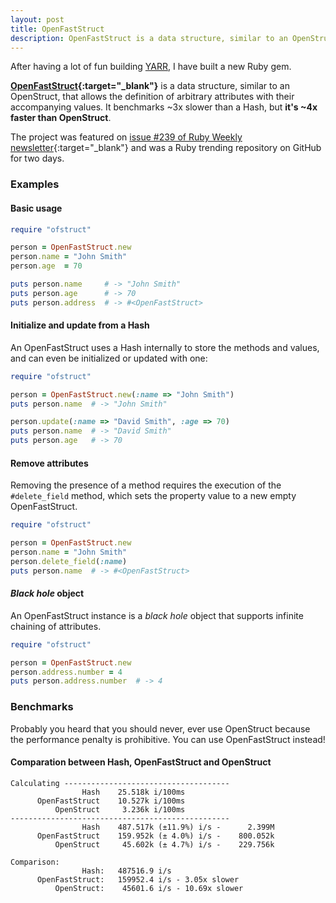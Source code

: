 ```yaml
---
layout: post
title: OpenFastStruct
description: OpenFastStruct is a data structure, similar to an OpenStruct but faster.
---
```


After having a lot of fun building [YARR][1], I have built a new Ruby gem.

**[OpenFastStruct][2]{:target="_blank"}** is a
data structure, similar to an OpenStruct, that allows the definition of
arbitrary attributes with their accompanying values. It benchmarks ~3x slower
than a Hash, but **it's ~4x faster than OpenStruct**.

The project was featured on [issue #239 of Ruby Weekly newsletter][3]{:target="_blank"} and was a Ruby trending repository on GitHub for two days.


### Examples

#### Basic usage

```ruby
require "ofstruct"

person = OpenFastStruct.new
person.name = "John Smith"
person.age  = 70

puts person.name     # -> "John Smith"
puts person.age      # -> 70
puts person.address  # -> #<OpenFastStruct>
```

#### Initialize and update from a Hash

An OpenFastStruct uses a Hash internally to store the methods and values, and
can even be initialized or updated with one:

```ruby
require "ofstruct"

person = OpenFastStruct.new(:name => "John Smith")
puts person.name  # -> "John Smith"

person.update(:name => "David Smith", :age => 70)
puts person.name  # -> "David Smith"
puts person.age   # -> 70
```

#### Remove attributes

Removing the presence of a method requires the execution of the `#delete_field`
method, which sets the property value to a new empty OpenFastStruct.

```ruby
require "ofstruct"

person = OpenFastStruct.new
person.name = "John Smith"
person.delete_field(:name)
puts person.name  # -> #<OpenFastStruct>
```

#### *Black hole* object

An OpenFastStruct instance is a *black hole* object that supports infinite
chaining of attributes.

```ruby
require "ofstruct"

person = OpenFastStruct.new
person.address.number = 4
puts person.address.number  # -> 4
```


### Benchmarks

Probably you heard that you should never, ever use OpenStruct because the
performance penalty is prohibitive. You can use OpenFastStruct instead!

#### Comparation between Hash, OpenFastStruct and OpenStruct

    Calculating -------------------------------------
                    Hash    25.518k i/100ms
          OpenFastStruct    10.527k i/100ms
              OpenStruct     3.236k i/100ms
    -------------------------------------------------
                    Hash    487.517k (±11.9%) i/s -      2.399M
          OpenFastStruct    159.952k (± 4.0%) i/s -    800.052k
              OpenStruct     45.602k (± 4.7%) i/s -    229.756k

    Comparison:
                    Hash:   487516.9 i/s
          OpenFastStruct:   159952.4 i/s - 3.05x slower
              OpenStruct:    45601.6 i/s - 10.69x slower


[1]: /yarr-yet-another-ruby-repl/
[2]: https://github.com/arturoherrero/ofstruct
[3]: http://rubyweekly.com/issues/239
